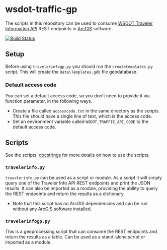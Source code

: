 wsdot-traffic-gp
================

The scripts in this repository can be used to consume [WSDOT Traveler Information API](http://wsdot.wa.gov/Traffic/api/) REST endpoints in [ArcGIS](http://resources.arcgis.com/) software.

[![Build Status](https://travis-ci.org/WSDOT-GIS/wsdot-traffic-gp.svg?branch=master)](https://travis-ci.org/WSDOT-GIS/wsdot-traffic-gp)

Setup
-----
Before using `travelerinfogp.py` you should run the `createtemplates.py` script.  This will create the `Data\Templates.gdb` file geodatabase.

### Default access code ###
You can set a default access code, so you don't need to provide it via function parameter, in the following ways.

* Create a file called `accesscode.txt` in the same directory as the scripts. This file should have a single line of text, which is the access code.
* Set an environment variable called `WSDOT_TRAFFIC_API_CODE` to the default access code.

Scripts
-------
See the scripts' [docstrings] for more details on how to use the scripts.

### `travelerinfo.py` ###
`travelerinfo.py` can be used as a script or module.  As a script it will simply query one of the Traveler Info API REST endpoints and print the JSON results.
It can also be imported as a module, providing the ability to query the REST endpoints and return the results as a dictionary.

* Note that this script has no ArcGIS dependencies and can be run without any ArcGIS software installed.

### `travelerinfogp.py` ###
This is a geoprocessing script that can consume the REST endpoints and return the results as a table.  Can be used as a stand-alone script or imported as a module.

[docstrings]:https://en.wikipedia.org/wiki/Docstring#Python